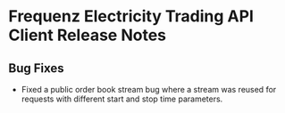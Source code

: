 # Frequenz Electricity Trading API Client Release Notes

## Bug Fixes

* Fixed a public order book stream bug where a stream was reused for requests with different start and stop time parameters.
